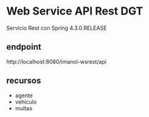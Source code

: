 # Web Service API Rest DGT

Servicio Rest con Spring 4.3.0.RELEASE

## endpoint

http://localhost:8080/imanol-wsrest/api

## recursos

* agente 
* vehiculo
* multas